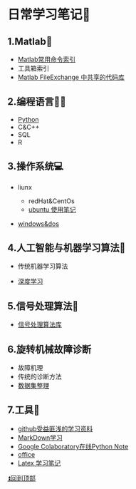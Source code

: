 # 日常学习笔记📒

## 1.Matlab📐
* [Matlab常用命令索引](./MATLAB/Common_Command_Notes.md)
* 工具箱索引
* [Matlab FileExchange 中共享的代码库](./MATLAB/FileExchangeLibList.md)

## 2.编程语言👨‍💻
* [Python](./Python/PythonNotes.md) 
* C&C++
* SQL
* R

## 3.操作系统💻
* liunx
  * redHat&CentOs
  * [ubuntu 使用笔记](linux/ubuntu.md)

* [windows&dos](./win/windows.md)

## 4.人工智能与机器学习算法📖
* 传统机器学习算法

* [深度学习](./DeepLearning/DLNotes.md)

## 5.信号处理算法🌊
* [信号处理算法库](https://github.com/hustcxl/SP_Lib)

## 6.旋转机械故障诊断
* 故障机理
* 传统的诊断方法
* [数据集整理](https://github.com/hustcxl/Rotating-machine-fault-data-set)
## 7.工具🔨
* [github受益匪浅的学习资料](./tools/githubNotes.md)
* [MarkDown学习](./tools/MarkDown.md)
* [Google Colaboratory在线Python Note](https://colab.research.google.com/notebooks/welcome.ipynb#scrollTo=5fCEDCU_qrC0)
* [office](./tools/office.md)  
* [Latex 学习笔记](./tools/latex.md) 

[:arrow_double_up:回到顶部](#日常学习笔记)
